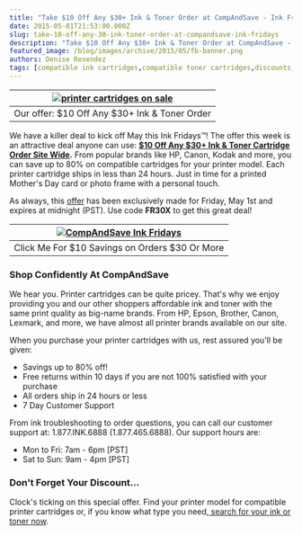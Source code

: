 ```yaml
---
title: "Take $10 Off Any $30+ Ink & Toner Order at CompAndSave - Ink Fridays™"
date: 2015-05-01T21:53:00.000Z
slug: take-10-off-any-30-ink-toner-order-at-compandsave-ink-fridays
description: "Take $10 Off Any $30+ Ink & Toner Order at CompAndSave - Ink Fridays™"
featured_image: /blog/images/archive/2015/05/fb-banner.png
authors: Denise Resendez
tags: [compatible ink cartridges,compatible toner cartridges,discounts,Ink Fridays™,remanufactured printer cartridges]
---
```


| [![printer cartridges on sale ](/blog/images/fb-banner.png "Save $10 Off Any $30 Ink or Toner Purchase ")](https://www.compandsave.com/ink-fridays) |
| --------------------------------------------------------------------------------------------------------------------------------------------------- |
| Our offer: $10 Off Any $30+ Ink & Toner Order                                                                                                       |

We have a killer deal to kick off May this Ink Fridays™! The offer this week is an attractive deal anyone can use: **[$10 Off Any $30+ Ink & Toner Cartridge Order Site Wide](https://www.compandsave.com/ink-fridays).**  From popular brands like HP, Canon, Kodak and more, you can save up to 80% on compatible cartridges for your printer model. Each printer cartridge ships in less than 24 hours. Just in time for a printed Mother's Day card or photo frame with a personal touch.

As always, this [offer](https://www.compandsave.com/ink-fridays) has been exclusively made for Friday, May 1st and expires at midnight (PST). Use code **FR30X** to get this great deal!

| [![CompAndSave Ink Fridays ](/blog/images/ink-friday-banner.jpg "Take $10 off any printer cartridge order over $30")](https://www.compandsave.com/ink-fridays) |
| -------------------------------------------------------------------------------------------------------------------------------------------------------------- |
| Click Me For $10 Savings on Orders $30 Or More                                                                                                                 |

### Shop Confidently At CompAndSave

We hear you. Printer cartridges can be quite pricey. That's why we enjoy providing you and our other shoppers affordable ink and toner with the same print quality as big-name brands. From HP, Epson, Brother, Canon, Lexmark, and more, we have almost all printer brands available on our site.

When you purchase your printer cartridges with us, rest assured you'll be given:

* Savings up to 80% off!
* Free returns within 10 days if you are not 100% satisfied with your purchase
* All orders ship in 24 hours or less
* 7 Day Customer Support

From ink troubleshooting to order questions, you can call our customer support at: 1.877.INK.6888 (1.877.465.6888). Our support hours are:

* Mon to Fri: 7am - 6pm \[PST\]
* Sat to Sun: 9am - 4pm \[PST\]

### Don't Forget Your Discount...

Clock's ticking on this special offer. Find your printer model for compatible printer cartridges or, if you know what type you need,[ search for your ink or toner now](https://www.compandsave.com/ink-fridays).